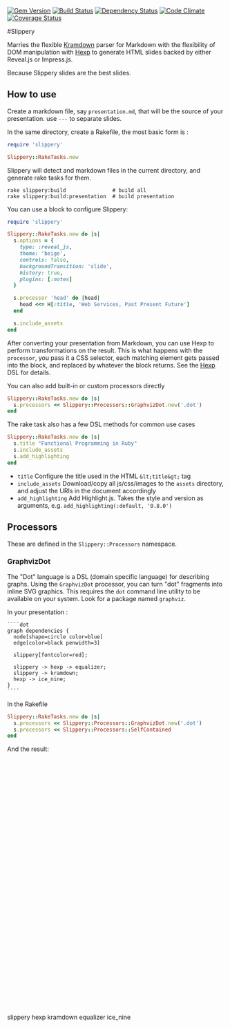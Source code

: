 [![Gem Version](https://badge.fury.io/rb/slippery.png)][gem]
[![Build Status](https://secure.travis-ci.org/plexus/slippery.png?branch=master)][travis]
[![Dependency Status](https://gemnasium.com/plexus/slippery.png)][gemnasium]
[![Code Climate](https://codeclimate.com/github/plexus/slippery.png)][codeclimate]
[![Coverage Status](https://coveralls.io/repos/plexus/slippery/badge.png?branch=master)][coveralls]

[gem]: https://rubygems.org/gems/slippery
[travis]: https://travis-ci.org/plexus/slippery
[gemnasium]: https://gemnasium.com/plexus/slippery
[codeclimate]: https://codeclimate.com/github/plexus/slippery
[coveralls]: https://coveralls.io/r/plexus/slippery

#Slippery

Marries the flexible [Kramdown](https://kramdown.rubyforge.org) parser for Markdown with the flexibility of DOM manipulation with [Hexp](https://github.com/plexus/hexp) to generate HTML slides backed by either Reveal.js or Impress.js.

Because Slippery slides are the best slides.

## How to use

Create a markdown file, say `presentation.md`, that will be the source of your presentation. use `---` to separate slides.

In the same directory, create a Rakefile, the most basic form is :

```ruby
require 'slippery'

Slippery::RakeTasks.new
```

Slippery will detect and markdown files in the current directory, and generate rake tasks for them.

```
rake slippery:build               # build all
rake slippery:build:presentation  # build presentation
```


You can use a block to configure Slippery:

```ruby
require 'slippery'

Slippery::RakeTasks.new do |s|
  s.options = {
    type: :reveal_js,
    theme: 'beige',
    controls: false,
    backgroundTransition: 'slide',
    history: true,
    plugins: [:notes]
  }

  s.processor 'head' do |head|
    head <<= H[:title, 'Web Services, Past Present Future']
  end

  s.include_assets
end
```

After converting your presentation from Markdown, you can use Hexp to perform transformations on the result. This is what happens with the `processor`, you pass it a CSS selector, each matching element gets passed into the block, and replaced by whatever the block returns. See the [Hexp](http://github.com/plexus/hexp) DSL for details.

You can also add built-in or custom processors directly

```ruby
Slippery::RakeTasks.new do |s|
  s.processors << Slippery::Processors::GraphvizDot.new('.dot')
end
```

The rake task also has a few DSL methods for common use cases

```ruby
Slippery::RakeTasks.new do |s|
  s.title "Functional Programming in Ruby"
  s.include_assets
  s.add_highlighting
end
```

* `title` Configure the title used in the HTML `&lt;title&gt;` tag
* `include_assets` Download/copy all js/css/images to the `assets` directory, and adjust the URIs in the document accordingly
* `add_highlighting` Add Highlight.js. Takes the style and version as arguments, e.g. `add_highlighting(:default, '0.8.0')`

## Processors

These are defined in the `Slippery::Processors` namespace.

### GraphvizDot

The "Dot" language is a DSL (domain specific language) for describing graphs. Using the `GraphvizDot` processor, you can turn "dot" fragments into inline SVG graphics. This requires the `dot` command line utility to be available on your system. Look for a package named `graphviz`.

In your presentation :

    ````dot
    graph dependencies {
      node[shape=circle color=blue]
      edge[color=black penwidth=3]

      slippery[fontcolor=red];

      slippery -> hexp -> equalizer;
      slippery -> kramdown;
      hexp -> ice_nine;
    }
    ````

In the Rakefile

```ruby
Slippery::RakeTasks.new do |s|
  s.processors << Slippery::Processors::GraphvizDot.new('.dot')
  s.processors << Slippery::Processors::SelfContained
end
```

And the result:

<svg width="305pt" height="432pt"
 viewBox="0.00 0.00 305.00 432.00" xmlns="http://www.w3.org/2000/svg" xmlns:xlink="http://www.w3.org/1999/xlink">
<g id="graph1" class="graph" transform="scale(1 1) rotate(0) translate(4 428)">
<title>dependencies</title>
<polygon fill="white" stroke="white" points="-4,5 -4,-428 302,-428 302,5 -4,5"/>
<!-- slippery -->
<g id="node1" class="node"><title>slippery</title>
<ellipse fill="none" stroke="blue" cx="176" cy="-369" rx="53.9477" ry="54.4472"/>
<text text-anchor="middle" x="176" y="-365.4" font-family="Times Roman,serif" font-size="14.00" fill="red">slippery</text>
</g>
<!-- hexp -->
<g id="node3" class="node"><title>hexp</title>
<ellipse fill="none" stroke="blue" cx="118" cy="-214" rx="34.8574" ry="35.3553"/>
<text text-anchor="middle" x="118" y="-210.4" font-family="Times Roman,serif" font-size="14.00">hexp</text>
</g>
<!-- slippery&#45;&gt;hexp -->
<g id="edge2" class="edge"><title>slippery&#45;&gt;hexp</title>
<path fill="none" stroke="black" stroke-width="3" d="M156.848,-317.818C149.486,-298.144 141.164,-275.903 134.115,-257.067"/>
<polygon fill="black" stroke="black" points="137.34,-255.699 130.558,-247.56 130.784,-258.152 137.34,-255.699"/>
</g>
<!-- kramdown -->
<g id="node6" class="node"><title>kramdown</title>
<ellipse fill="none" stroke="blue" cx="234" cy="-214" rx="63.1385" ry="63.6396"/>
<text text-anchor="middle" x="234" y="-210.4" font-family="Times Roman,serif" font-size="14.00">kramdown</text>
</g>
<!-- slippery&#45;&gt;kramdown -->
<g id="edge5" class="edge"><title>slippery&#45;&gt;kramdown</title>
<path fill="none" stroke="black" stroke-width="3" d="M195.152,-317.818C199.302,-306.726 203.758,-294.819 208.119,-283.166"/>
<polygon fill="black" stroke="black" points="211.524,-284.053 211.75,-273.46 204.968,-281.6 211.524,-284.053"/>
</g>
<!-- equalizer -->
<g id="node4" class="node"><title>equalizer</title>
<ellipse fill="none" stroke="blue" cx="56" cy="-57" rx="56.0679" ry="56.5685"/>
<text text-anchor="middle" x="56" y="-53.4" font-family="Times Roman,serif" font-size="14.00">equalizer</text>
</g>
<!-- hexp&#45;&gt;equalizer -->
<g id="edge3" class="edge"><title>hexp&#45;&gt;equalizer</title>
<path fill="none" stroke="black" stroke-width="3" d="M104.851,-180.704C97.7925,-162.829 88.8602,-140.211 80.5698,-119.217"/>
<polygon fill="black" stroke="black" points="83.7433,-117.724 76.8149,-109.709 77.2326,-120.295 83.7433,-117.724"/>
</g>
<!-- ice_nine -->
<g id="node8" class="node"><title>ice_nine</title>
<ellipse fill="none" stroke="blue" cx="181" cy="-57" rx="51.1176" ry="51.6188"/>
<text text-anchor="middle" x="181" y="-53.4" font-family="Times Roman,serif" font-size="14.00">ice_nine</text>
</g>
<!-- hexp&#45;&gt;ice_nine -->
<g id="edge7" class="edge"><title>hexp&#45;&gt;ice_nine</title>
<path fill="none" stroke="black" stroke-width="3" d="M131.207,-181.088C138.973,-161.733 149.01,-136.72 158.036,-114.228"/>
<polygon fill="black" stroke="black" points="161.357,-115.35 161.833,-104.766 154.86,-112.744 161.357,-115.35"/>
</g>
</g>
</svg>
